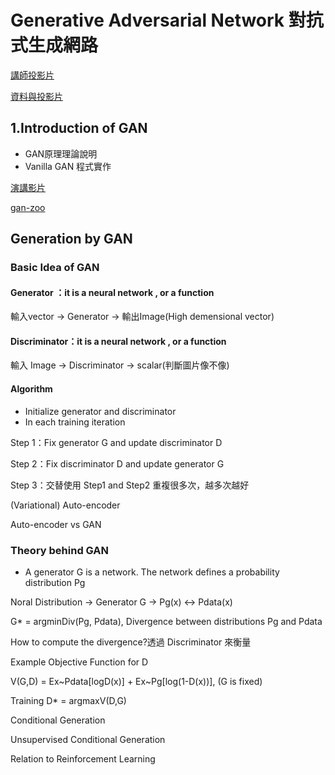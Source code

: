 # Generative Adversarial Network 對抗式生成網路

[講師投影片](https://drive.google.com/file/d/1R3IEINqOfAsfwE7T5nJFghHz3dyWn0Cy/view)

[資料與投影片](https://drive.google.com/file/d/1g_E98S0u-gB6iCG7NZLKPooVlDoMKX1k/view)



## 1.Introduction of GAN

* GAN原理理論說明
* Vanilla GAN 程式實作



[演講影片](https://www.youtube.com/watch?v=oE6Xe5Cyy7Y)

[gan-zoo](https://github.com/hindupuravinash/the-gan-zoo)



## Generation by GAN

### Basic Idea of GAN

#### Generator ：it is a neural network , or a function

輸入vector -&gt; Generator -&gt; 輸出Image\(High demensional vector\)



#### Discriminator：it is a neural network , or a function

輸入 Image -&gt; Discriminator -&gt; scalar\(判斷圖片像不像\)



#### Algorithm

* Initialize generator and discriminator
* In each training iteration

Step 1：Fix generator G and update discriminator D

Step 2：Fix discriminator D and update generator G 

Step 3：交替使用 Step1 and Step2 重複很多次，越多次越好



\(Variational\) Auto-encoder

Auto-encoder vs GAN

### Theory behind GAN

* A generator G is a network. The network defines a probability distribution Pg

Noral Distribution -&gt; Generator G -&gt; Pg\(x\) &lt;-&gt; Pdata\(x\)

G\* = argminDiv\(Pg, Pdata\), Divergence between distributions Pg and Pdata

How to compute the divergence?透過 Discriminator 來衡量

Example Objective Function for D

V\(G,D\) = Ex~Pdata\[logD\(x\)\] + Ex~Pg\[log\(1-D\(x\)\)\], \(G is fixed\)

Training D\* = argmaxV\(D,G\)









Conditional Generation





Unsupervised Conditional Generation





Relation to Reinforcement Learning









